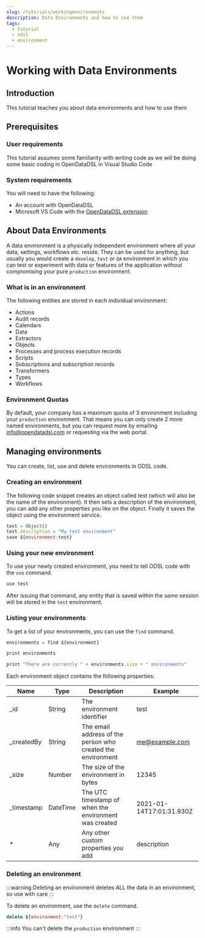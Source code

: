 ```yaml
---
slug: /tutorials/workingenvironments
description: Data Environments and how to use them
tags:
  - tutorial
  - odsl
  - environment
---
```

Working with Data Environments
======================================

## Introduction

This tutorial teaches you about data environments and how to use them

## Prerequisites

### User requirements

This tutorial assumes some familiarity with writing code as we will be doing some basic coding in OpenDataDSL in Visual Studio Code

### System requirements

You will need to have the following:

*   An account with OpenDataDSL
*   Microsoft VS Code with the [OpenDataDSL extension](/docs/user/vscode)
    
## About Data Environments
A data environment is a physically independent environment where all your data, settings, workflows etc. reside. 
They can be used for anything, but usually you would create a `develop`, `test` or `QA` environment in which you can test or experiment with data or features of the application without compromising your pure `production` environment.
  
### What is in an environment
The following entities are stored in each individual environment:
* Actions
* Audit records
* Calendars
* Data
* Extractors
* Objects
* Processes and process execution records
* Scripts
* Subscriptions and subscription records
* Transformers
* Types
* Workflows

### Environment Quotas
By default, your company has a maximum quota of 3 environment including your `production` environment.
That means you can only create 2 more named environments, but you can request more by emailing [info@opendatadsl.com](mailto:info@opendatadsl.com) or requesting via the web portal.

## Managing environments
You can create, list, use and delete environments in ODSL code.

### Creating an environment
The following code snippet creates an object called test (which will also be the name of the environment).
It then sets a description of the environment, you can add any other properties you like on the object.
Finally it saves the object using the environment service.

```js
test = Object()
test.description = "My test environment"
save ${environment:test}
```

### Using your new environment
To use your newly created environment, you need to tell ODSL code with the `use` command.

```js
use test
```

After issuing that command, any entity that is saved within the same session will be stored in the `test` environment.

### Listing your environments
To get a list of your environments, you can use the `find` command.

```js
environments = find ${environment}

print environments

print "There are currently " + environments.size + " environments"
``` 

Each environment object contains the following properties:

|Name|Type|Description|Example|
|-|-|-|-|
|_id|String|The environment identifier|test|
|_createdBy|String|The email address of the person who created the environment|me@example.com|
|_size|Number|The size of the environment in bytes|12345|
|_timestamp|DateTime|The UTC timestamp of when the environment was created|2021-01-14T17:01:31.930Z|
|*|Any|Any other custom properties you add|description|

### Deleting an environment
:::warning
Deleting an environment deletes ALL the data in an environment, so use with care
:::

To delete an environment, use the `delete` command.

```js
delete ${environment:"test"}
```

:::info
You can't delete the `production` environment
:::
